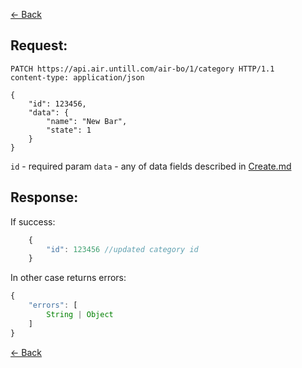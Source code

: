 [← Back](README.md)

## Request: 

```http
PATCH https://api.air.untill.com/air-bo/1/category HTTP/1.1
content-type: application/json

{
    "id": 123456,
    "data": {
        "name": "New Bar",
        "state": 1
    }
}
```

`id` - required param
`data` - any of data fields described in [Create.md](Create.md)

## Response: 

If success:

```javascript 
    {
        "id": 123456 //updated category id
    }
```

In other case returns errors:

```javascript
{
    "errors": [
        String | Object
    ]
}
```

[← Back](README.md)